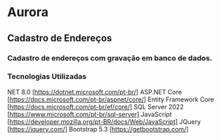 # Aurora

## Cadastro de Endereços

### Cadastro de endereços com gravação em banco de dados.

### Tecnologias Utilizadas
NET 8.0 [https://dotnet.microsoft.com/pt-br/]
ASP.NET Core [https://docs.microsoft.com/pt-br/aspnet/core/]
Entity Framework Core [https://docs.microsoft.com/pt-br/ef/core/]
SQL Server 2022 [https://www.microsoft.com/pt-br/sql-server]
JavaScript [https://developer.mozilla.org/pt-BR/docs/Web/JavaScript]
JQuery [https://jquery.com/]
Bootstrap 5.3 [https://getbootstrap.com/]
